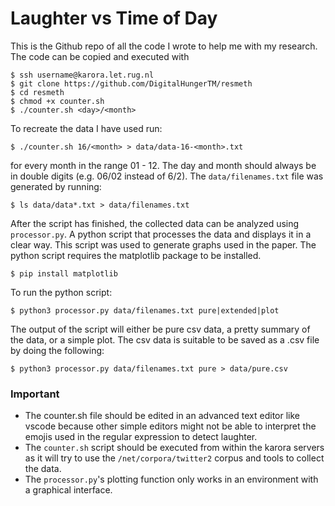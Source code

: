 # Laughter vs Time of Day
This is the Github repo of all the code I wrote to help me with my research.  
The code can be copied and executed with
```commandline
$ ssh username@karora.let.rug.nl
$ git clone https://github.com/DigitalHungerTM/resmeth
$ cd resmeth
$ chmod +x counter.sh
$ ./counter.sh <day>/<month>
```
To recreate the data I have used run:
```commandline
$ ./counter.sh 16/<month> > data/data-16-<month>.txt
```
for every month in the range 01 - 12. The day and month should always be in double digits 
(e.g. 06/02 instead of 6/2). The ```data/filenames.txt``` file was generated by running:
```commandline
$ ls data/data*.txt > data/filenames.txt
```
After the script has finished, the collected data can be analyzed using 
```processor.py```. A python script that processes the data and displays it in a clear way. This script was used 
to generate graphs used in the paper. The python script requires the matplotlib package to be installed.
```commandline
$ pip install matplotlib
```
To run the python script:
```commandline
$ python3 processor.py data/filenames.txt pure|extended|plot
```
The output of the script will either be pure csv data, a pretty summary of the data, or a simple plot. The csv data is 
suitable to be saved as a .csv file by doing the following:
```commandline
$ python3 processor.py data/filenames.txt pure > data/pure.csv
```

### Important
- The counter.sh file should be edited in an advanced text editor like vscode because other simple editors might
not be able to interpret the emojis used in the regular expression to detect laughter.  
- The ```counter.sh``` script should be executed from within the karora servers as it will try to use the 
```/net/corpora/twitter2``` corpus and tools to collect the data.
- The ```processor.py```'s plotting function only works in an environment with a graphical interface.

